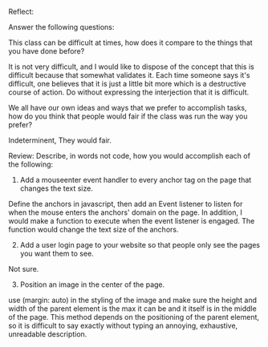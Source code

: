 Reflect:

Answer the following
questions:

This class can be difficult
at times, how does it
compare to the things
that you have done
before?

It is not very difficult, and I would like to dispose of the concept that this is difficult because that somewhat validates it.
Each time someone says it's difficult, one believes that it is just a little bit more which is a destructive course of action. Do without expressing the interjection that it is difficult. 

We all have our own ideas
and ways that we prefer
to accomplish tasks, how
do you think that people
would fair if the class was
run the way you prefer?

Indeterminent, They would fair. 



Review:
Describe, in words not code,
how you would accomplish
each of the following:
1. Add a mouseenter event
handler to every anchor
tag on the page that
changes the text size.


Define the anchors in javascript, then add an Event listener to listen for when the mouse enters the anchors' domain on the page. In addition, I would make a function to execute when the event listener is engaged. The function would change the text size of the anchors.


2. Add a user login page to
your website so that
people only see the pages
you want them to see.

Not sure.

3. Position an image in the
center of the page.

use (margin: auto) in the styling of the image and make sure the height and width of the parent element is the max it can be and it itself is in the middle of the page. This method depends on the positioning of the parent element, so it is difficult to say exactly without typing an annoying, exhaustive, unreadable description. 